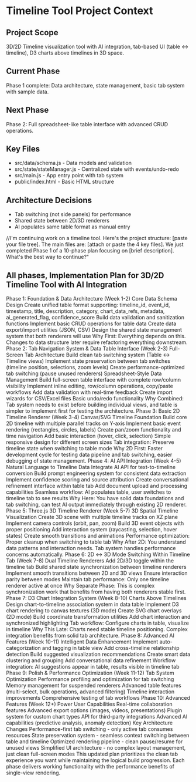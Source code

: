 # Timeline Tool Project Context

## Project Scope
3D/2D Timeline visualization tool with AI integration, tab-based UI (table ↔ timeline), D3 charts above timelines in 3D space.

## Current Phase
Phase 1 complete: Data architecture, state management, basic tab system with sample data.

## Next Phase
Phase 2: Full spreadsheet-like table interface with advanced CRUD operations.

## Key Files
- src/data/schema.js - Data models and validation
- src/state/stateManager.js - Centralized state with events/undo-redo
- src/main.js - App entry point with tab system
- public/index.html - Basic HTML structure

## Architecture Decisions
- Tab switching (not side panels) for performance
- Shared state between 2D/3D renderers
- AI populates same table format as manual entry

//I'm continuing work on a timeline tool. Here's the project structure: [paste your file tree]. The main files are: [attach or paste the 4 key files]. We just completed Phase 1 of a 10-phase plan focusing on [brief description]. What's the best way to continue?"

## All phases, Implementation Plan for 3D/2D Timeline Tool with AI Integration
Phase 1: Foundation & Data Architecture (Week 1-2)
Core Data Schema Design
Create unified table format supporting: timeline_id, event_id, timestamp, title, description, category, chart_data_refs, metadata, ai_generated_flag, confidence_score
Build data validation and sanitization functions
Implement basic CRUD operations for table data
Create data export/import utilities (JSON, CSV)
Design the shared state management system that both renderers will use
Why First: Everything depends on this. Changes to data structure later require refactoring everything downstream.
Phase 2: Tab Navigation System & Data Table Interface (Week 2-3)
Full-Screen Tab Architecture
Build clean tab switching system (Table ↔ Timeline views)
Implement state preservation between tab switches (timeline position, selections, zoom levels)
Create performance-optimized tab switching (pause unused renderers)
Spreadsheet-Style Data Management
Build full-screen table interface with complete row/column visibility
Implement inline editing, row/column operations, copy/paste workflows
Add data validation with real-time feedback
Create import wizards for CSV/Excel files
Basic undo/redo functionality
Why Combined: Tab system needs to exist before building individual views, and table is simpler to implement first for testing the architecture.
Phase 3: Basic 2D Timeline Renderer (Week 3-4)
Canvas/SVG Timeline Foundation
Build core 2D timeline with multiple parallel tracks on Y-axis
Implement basic event rendering (rectangles, circles, labels)
Create pan/zoom functionality and time navigation
Add basic interaction (hover, click, selection)
Simple responsive design for different screen sizes
Tab integration: Preserve timeline state when switching to table mode
Why 2D First: Faster development cycle for testing data pipeline and tab switching, easier debugging of state management.
Phase 4: AI API Integration (Week 4-5)
Natural Language to Timeline Data
Integrate AI API for text-to-timeline conversion
Build prompt engineering system for consistent data extraction
Implement confidence scoring and source attribution
Create conversational refinement interface within table tab
Add document upload and processing capabilities
Seamless workflow: AI populates table, user switches to timeline tab to see results
Why Here: You have solid data foundations and tab switching, can test AI output immediately through existing 2D renderer.
Phase 5: Three.js 3D Timeline Renderer (Week 5-7)
3D Spatial Timeline Visualization
Create 3D scene with multiple timeline tracks on XZ plane
Implement camera controls (orbit, pan, zoom)
Build 3D event objects with proper positioning
Add interaction system (raycasting, selection, hover states)
Create smooth transitions and animations
Performance optimization: Proper cleanup when switching to table tab
Why After 2D: You understand data patterns and interaction needs. Tab system handles performance concerns automatically.
Phase 6: 2D ↔ 3D Mode Switching Within Timeline Tab (Week 7-8)
Dual Timeline Renderers
Add 2D/3D toggle within the timeline tab
Build shared state synchronization between timeline renderers
Implement smooth transitions between 2D and 3D views
Ensure interaction parity between modes
Maintain tab performance: Only one timeline renderer active at once
Why Separate Phase: This is complex synchronization work that benefits from having both renderers stable first.
Phase 7: D3 Chart Integration System (Week 8-10)
Charts Above Timelines
Design chart-to-timeline association system in data table
Implement D3 chart rendering to canvas textures (3D mode)
Create SVG chart overlays (2D mode)
Build coordinate transformation utilities
Add chart interaction and synchronized highlighting
Tab workflow: Configure charts in table, visualize in timeline
Why This Late: Charts need stable timeline positioning. Complex integration benefits from solid tab architecture.
Phase 8: Advanced AI Features (Week 10-11)
Intelligent Data Enhancement
Implement auto-categorization and tagging in table view
Add cross-timeline relationship detection
Build suggested visualization recommendations
Create smart data clustering and grouping
Add conversational data refinement
Workflow integration: AI suggestions appear in table, results visible in timeline tab
Phase 9: Polish & Performance Optimization (Week 11-12)
Tab System Optimization
Performance profiling and optimization for tab switching
Memory management for suspended renderers
Advanced table features (multi-select, bulk operations, advanced filtering)
Timeline interaction improvements
Comprehensive testing of tab workflows
Phase 10: Advanced Features (Week 12+)
Power User Capabilities
Real-time collaboration features
Advanced export options (images, videos, presentations)
Plugin system for custom chart types
API for third-party integrations
Advanced AI capabilities (predictive analysis, anomaly detection)
Key Architecture Changes
Performance-first tab switching - only active tab consumes resources
State preservation system - seamless context switching between table and timeline
Optimized rendering pipeline - clean pause/resume for unused views
Simplified UI architecture - no complex layout management, just clean full-screen modes
This updated plan prioritizes the clean tab experience you want while maintaining the logical build progression. Each phase delivers working functionality with the performance benefits of single-view rendering.

